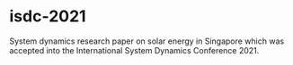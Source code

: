 # isdc-2021

System dynamics research paper on solar energy in Singapore which was accepted into the International System Dynamics Conference 2021.
